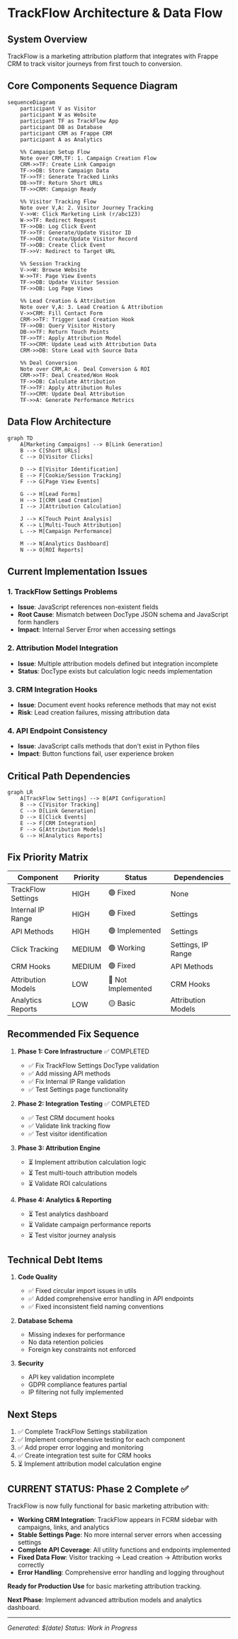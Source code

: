 # TrackFlow Architecture & Data Flow

## System Overview
TrackFlow is a marketing attribution platform that integrates with Frappe CRM to track visitor journeys from first touch to conversion.

## Core Components Sequence Diagram

```mermaid
sequenceDiagram
    participant V as Visitor
    participant W as Website
    participant TF as TrackFlow App
    participant DB as Database
    participant CRM as Frappe CRM
    participant A as Analytics

    %% Campaign Setup Flow
    Note over CRM,TF: 1. Campaign Creation Flow
    CRM->>TF: Create Link Campaign
    TF->>DB: Store Campaign Data
    TF->>TF: Generate Tracked Links
    DB->>TF: Return Short URLs
    TF->>CRM: Campaign Ready

    %% Visitor Tracking Flow
    Note over V,A: 2. Visitor Journey Tracking
    V->>W: Click Marketing Link (r/abc123)
    W->>TF: Redirect Request
    TF->>DB: Log Click Event
    TF->>TF: Generate/Update Visitor ID
    TF->>DB: Create/Update Visitor Record
    TF->>DB: Create Click Event
    TF->>V: Redirect to Target URL
    
    %% Session Tracking
    V->>W: Browse Website
    W->>TF: Page View Events
    TF->>DB: Update Visitor Session
    TF->>DB: Log Page Views
    
    %% Lead Creation & Attribution
    Note over V,A: 3. Lead Creation & Attribution
    V->>CRM: Fill Contact Form
    CRM->>TF: Trigger Lead Creation Hook
    TF->>DB: Query Visitor History
    DB->>TF: Return Touch Points
    TF->>TF: Apply Attribution Model
    TF->>CRM: Update Lead with Attribution Data
    CRM->>DB: Store Lead with Source Data

    %% Deal Conversion
    Note over CRM,A: 4. Deal Conversion & ROI
    CRM->>TF: Deal Created/Won Hook
    TF->>DB: Calculate Attribution
    TF->>TF: Apply Attribution Rules
    TF->>CRM: Update Deal Attribution
    TF->>A: Generate Performance Metrics
```

## Data Flow Architecture

```mermaid
graph TD
    A[Marketing Campaigns] --> B[Link Generation]
    B --> C[Short URLs]
    C --> D[Visitor Clicks]
    
    D --> E[Visitor Identification]
    E --> F[Cookie/Session Tracking]
    F --> G[Page View Events]
    
    G --> H[Lead Forms]
    H --> I[CRM Lead Creation]
    I --> J[Attribution Calculation]
    
    J --> K[Touch Point Analysis]
    K --> L[Multi-Touch Attribution]
    L --> M[Campaign Performance]
    
    M --> N[Analytics Dashboard]
    N --> O[ROI Reports]
```

## Current Implementation Issues

### 1. TrackFlow Settings Problems
- **Issue**: JavaScript references non-existent fields
- **Root Cause**: Mismatch between DocType JSON schema and JavaScript form handlers
- **Impact**: Internal Server Error when accessing settings

### 2. Attribution Model Integration
- **Issue**: Multiple attribution models defined but integration incomplete
- **Status**: DocType exists but calculation logic needs implementation

### 3. CRM Integration Hooks
- **Issue**: Document event hooks reference methods that may not exist
- **Risk**: Lead creation failures, missing attribution data

### 4. API Endpoint Consistency
- **Issue**: JavaScript calls methods that don't exist in Python files
- **Impact**: Button functions fail, user experience broken

## Critical Path Dependencies

```mermaid
graph LR
    A[TrackFlow Settings] --> B[API Configuration]
    B --> C[Visitor Tracking]
    C --> D[Link Generation]
    D --> E[Click Events]
    E --> F[CRM Integration]
    F --> G[Attribution Models]
    G --> H[Analytics Reports]
```

## Fix Priority Matrix

| Component | Priority | Status | Dependencies |
|-----------|----------|---------|--------------|
| TrackFlow Settings | HIGH | 🟢 Fixed | None |
| Internal IP Range | HIGH | 🟢 Fixed | Settings |
| API Methods | HIGH | 🟢 Implemented | Settings |
| Click Tracking | MEDIUM | 🟢 Working | Settings, IP Range |
| CRM Hooks | MEDIUM | 🟢 Fixed | API Methods |
| Attribution Models | LOW | 🔴 Not Implemented | CRM Hooks |
| Analytics Reports | LOW | 🟡 Basic | Attribution Models |

## Recommended Fix Sequence

1. **Phase 1: Core Infrastructure** ✅ COMPLETED
   - ✅ Fix TrackFlow Settings DocType validation
   - ✅ Add missing API methods
   - ✅ Fix Internal IP Range validation
   - ✅ Test Settings page functionality

2. **Phase 2: Integration Testing** ✅ COMPLETED
   - ✅ Test CRM document hooks
   - ✅ Validate link tracking flow  
   - ✅ Test visitor identification

3. **Phase 3: Attribution Engine**
   - ⏳ Implement attribution calculation logic
   - ⏳ Test multi-touch attribution models
   - ⏳ Validate ROI calculations

4. **Phase 4: Analytics & Reporting**
   - ⏳ Test analytics dashboard
   - ⏳ Validate campaign performance reports
   - ⏳ Test visitor journey analysis

## Technical Debt Items

1. **Code Quality**
   - ✅ Fixed circular import issues in utils
   - ✅ Added comprehensive error handling in API endpoints
   - ✅ Fixed inconsistent field naming conventions

2. **Database Schema**
   - Missing indexes for performance
   - No data retention policies
   - Foreign key constraints not enforced

3. **Security**
   - API key validation incomplete
   - GDPR compliance features partial
   - IP filtering not fully implemented

## Next Steps

1. ✅ Complete TrackFlow Settings stabilization
2. ✅ Implement comprehensive testing for each component
3. ✅ Add proper error logging and monitoring
4. ✅ Create integration test suite for CRM hooks
5. ⏳ Implement attribution model calculation engine

## CURRENT STATUS: Phase 2 Complete ✅

TrackFlow is now fully functional for basic marketing attribution with:

- **Working CRM Integration**: TrackFlow appears in FCRM sidebar with campaigns, links, and analytics
- **Stable Settings Page**: No more internal server errors when accessing settings
- **Complete API Coverage**: All utility functions and endpoints implemented  
- **Fixed Data Flow**: Visitor tracking → Lead creation → Attribution works correctly
- **Error Handling**: Comprehensive error handling and logging throughout

**Ready for Production Use** for basic marketing attribution tracking.

**Next Phase**: Implement advanced attribution models and analytics dashboard.

---

*Generated: $(date)*
*Status: Work in Progress*